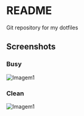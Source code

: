 # README
Git repository for my dotfiles

## Screenshots

### Busy

![Imagem1](https://cdn.discordapp.com/attachments/533998516876607511/671028116453326862/busy_main.png)

### Clean

![Imagem1](https://cdn.discordapp.com/attachments/533998516876607511/671028265200386048/clean.png)
